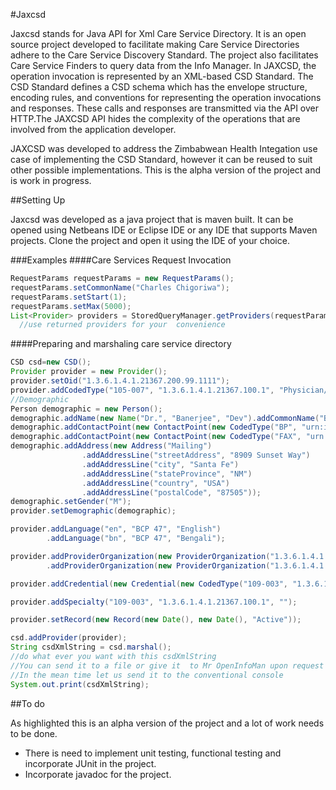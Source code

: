 #Jaxcsd

Jaxcsd stands for Java API for Xml Care Service Directory. It is an open source project developed to facilitate making Care Service Directories adhere to the Care Service Discovery Standard. The project also facilitates Care Service Finders to query data from the Info Manager. In JAXCSD, the operation invocation is represented by an XML-based CSD Standard. The CSD Standard defines a CSD schema which has the envelope structure, encoding rules, and conventions for representing the operation invocations and responses. These calls and responses are transmitted via the API over HTTP.The JAXCSD API hides the complexity of the operations that are involved from the application developer.


JAXCSD was developed to address the Zimbabwean Health Integation use case of implementing the CSD Standard, however it can be reused to suit other possible implementations. This is the alpha version of the project and is work in progress.



##Setting Up

Jaxcsd was developed as a java project that is maven built. It can be opened using Netbeans IDE or Eclipse IDE or any IDE that supports Maven projects. Clone the project and open it using the IDE of your choice.

###Examples
####Care Services Request Invocation
```java
RequestParams requestParams = new RequestParams();
requestParams.setCommonName("Charles Chigoriwa");
requestParams.setStart(1);
requestParams.setMax(5000);
List<Provider> providers = StoredQueryManager.getProviders(requestParams, "http://192.168.1.23:8984/CSD/csr/mohcc/careServicesRequest");
  //use returned providers for your  convenience
```
####Preparing and marshaling care service directory 
```java
CSD csd=new CSD();
Provider provider = new Provider();
provider.setOid("1.3.6.1.4.1.21367.200.99.1111");
provider.addCodedType("105-007", "1.3.6.1.4.1.21367.100.1", "Physician/Medical Oncology");
//Demographic
Person demographic = new Person();
demographic.addName(new Name("Dr.", "Banerjee", "Dev").addCommonName("Banargee, Dev"));
demographic.addContactPoint(new ContactPoint(new CodedType("BP", "urn:ihe:iti:csd:2013:contactPoint", "555-777-1111")));
demographic.addContactPoint(new ContactPoint(new CodedType("FAX", "urn:ihe:iti:csd:2013:contactPoint", "555-888-1111")));
demographic.addAddress(new Address("Mailing")
                .addAddressLine("streetAddress", "8909 Sunset Way")
                .addAddressLine("city", "Santa Fe")
                .addAddressLine("stateProvince", "NM")
                .addAddressLine("country", "USA")
                .addAddressLine("postalCode", "87505"));
demographic.setGender("M");
provider.setDemographic(demographic);

provider.addLanguage("en", "BCP 47", "English")
        .addLanguage("bn", "BCP 47", "Bengali");

provider.addProviderOrganization(new ProviderOrganization("1.3.6.1.4.1.21367.200.99.1"))
        .addProviderOrganization(new ProviderOrganization("1.3.6.1.4.1.21367.200.99.3"));

provider.addCredential(new Credential(new CodedType("109-003", "1.3.6.1.4.1.21367.100.1"), "108-001", "Connectathon_Manager", JaxCsdUtil.toDateFromIsoShortString("2013-12-01"), null));

provider.addSpecialty("109-003", "1.3.6.1.4.1.21367.100.1", "");

provider.setRecord(new Record(new Date(), new Date(), "Active"));

csd.addProvider(provider);
String csdXmlString = csd.marshal();
//do what ever you want with this csdXmlString
//You can send it to a file or give it  to Mr OpenInfoMan upon request
//In the mean time let us send it to the conventional console
System.out.print(csdXmlString);


```



##To do

As highlighted this is an alpha version of the project and a lot of work needs to be done.

* There is need to implement unit testing, functional testing and incorporate JUnit in the project.
* Incorporate javadoc for the project. 